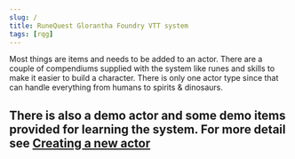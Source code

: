 ```yaml
---
slug: /
title: RuneQuest Glorantha Foundry VTT system
tags: [rqg]
---
```

Most things are items and needs to be added to an actor. There are a couple of compendiums supplied with the system like 
runes and skills to make it easier to build a character. There is only one actor type since that can handle everything 
from humans to spirits & dinosaurs.

There is also a demo actor and some demo items provided for learning the system. For more detail 
see [Creating a new actor](docs/getting-started/creating-actor)
-
